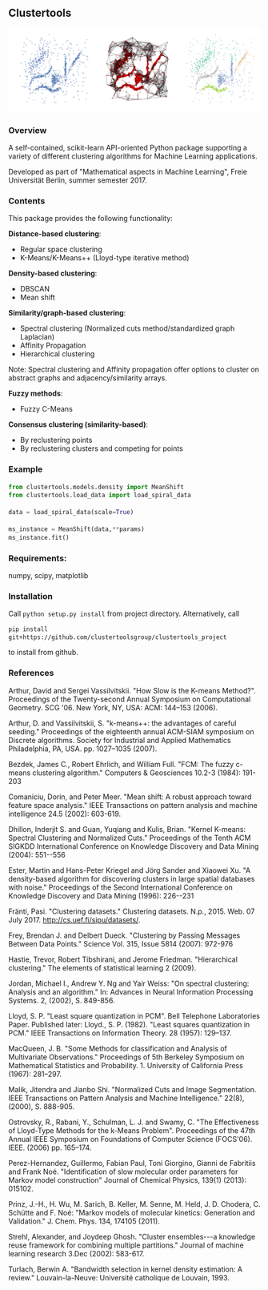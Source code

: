 ﻿
## Clustertools

![](https://raw.githubusercontent.com/clustertoolsgroup/clustertools_project/master/images/spectral_example.png)

### Overview

A self-contained, scikit-learn API-oriented Python package supporting a variety of different clustering algorithms for Machine Learning applications.

Developed as part of "Mathematical aspects in Machine Learning", Freie Universität Berlin, summer semester 2017.

### Contents
This package provides the following functionality:

**Distance-based clustering**:

- Regular space clustering 
- K-Means/K-Means++ (Lloyd-type iterative method)

**Density-based clustering**:

- DBSCAN
- Mean shift

**Similarity/graph-based clustering**:

- Spectral clustering (Normalized cuts method/standardized graph Laplacian)
- Affinity Propagation
- Hierarchical clustering

Note: Spectral clustering and Affinity propagation offer options to cluster on abstract graphs and adjacency/similarity arrays.

**Fuzzy methods**:

- Fuzzy C-Means

**Consensus clustering (similarity-based)**:

- By reclustering points
- By reclustering clusters and competing for points

### Example

```python
from clustertools.models.density import MeanShift
from clustertools.load_data import load_spiral_data

data = load_spiral_data(scale=True)

ms_instance = MeanShift(data,**params)
ms_instance.fit()
```

### Requirements:
numpy, scipy, matplotlib

### Installation
Call
```python setup.py install```
from project directory. Alternatively, call
```
pip install git+https://github.com/clustertoolsgroup/clustertools_project
``` 
to install from github.

### References

Arthur, David and Sergei Vassilvitskii. "How Slow is the K-means Method?". Proceedings of the Twenty-second Annual Symposium on Computational Geometry. SCG '06. New York, NY, USA: ACM: 144–153 (2006).

Arthur, D. and Vassilvitskii, S. "k-means++: the advantages of careful seeding." Proceedings of the eighteenth annual ACM-SIAM symposium on Discrete algorithms. Society for Industrial and Applied Mathematics Philadelphia, PA, USA. pp. 1027–1035 (2007).

Bezdek, James C., Robert Ehrlich, and William Full. "FCM: The fuzzy c-means clustering algorithm." Computers \& Geosciences 10.2-3 (1984): 191-203

Comaniciu, Dorin, and Peter Meer. "Mean shift: A robust approach toward feature space analysis." IEEE Transactions on pattern analysis and machine intelligence 24.5 (2002): 603-619.

Dhillon, Inderjit S. and Guan, Yuqiang and Kulis, Brian.
"Kernel K-means: Spectral Clustering and Normalized Cuts."
Proceedings of the Tenth ACM SIGKDD International Conference on Knowledge Discovery and Data Mining (2004): 551--556

Ester, Martin and Hans-Peter Kriegel and Jörg Sander and Xiaowei Xu.
"A density-based algorithm for discovering clusters in large spatial databases with noise." Proceedings of the Second International Conference on Knowledge Discovery and Data Mining
(1996): 226--231
   
Fränti, Pasi. "Clustering datasets." Clustering datasets. N.p., 2015. Web. 07 July 2017. <http://cs.uef.fi/sipu/datasets/>.
   
Frey, Brendan J. and Delbert Dueck. "Clustering by Passing Messages Between Data Points."
Science Vol. 315, Issue 5814 (2007): 972-976

Hastie, Trevor, Robert Tibshirani, and Jerome Friedman. "Hierarchical clustering." The elements of statistical learning 2 (2009).

Jordan, Michael I., Andrew Y. Ng and Yair Weiss: "On spectral clustering: Analysis and an algorithm." In: Advances in Neural Information Processing Systems. 2, (2002), S. 849-856.

Lloyd, S. P. "Least square quantization in PCM". Bell Telephone Laboratories Paper. Published later: Lloyd., S. P. (1982). "Least squares quantization in PCM." IEEE Transactions on Information Theory. 28 (1957): 129–137.

MacQueen, J. B. "Some Methods for classification and Analysis of Multivariate Observations." Proceedings of 5th Berkeley Symposium on Mathematical Statistics and Probability. 1. University of California Press (1967): 281–297.

Malik, Jitendra and Jianbo Shi. "Normalized Cuts and Image Segmentation. IEEE Transactions on Pattern Analysis and Machine Intelligence." 22(8), (2000), S. 888-905.

Ostrovsky, R., Rabani, Y., Schulman, L. J. and Swamy, C. "The Effectiveness of Lloyd-Type Methods for the k-Means Problem". Proceedings of the 47th Annual IEEE Symposium on Foundations of Computer Science (FOCS'06). IEEE. (2006) pp. 165–174.

Perez-Hernandez, Guillermo, Fabian Paul, Toni Giorgino, Gianni de Fabritiis and Frank Noé.
"Identification of slow molecular order parameters for Markov model construction" Journal of Chemical Physics, 139(1) (2013): 015102. 

Prinz, J.-H., H. Wu, M. Sarich, B. Keller, M. Senne, M. Held, J. D. Chodera, C. Schütte and F. Noé: "Markov models of molecular kinetics: Generation and Validation." J. Chem. Phys. 134, 174105 (2011).

Strehl, Alexander, and Joydeep Ghosh. "Cluster ensembles---a knowledge reuse framework for combining multiple partitions." Journal of machine learning research 3.Dec (2002): 583-617.

Turlach, Berwin A. "Bandwidth selection in kernel density estimation: A review." Louvain-la-Neuve: Université catholique de Louvain, 1993.
